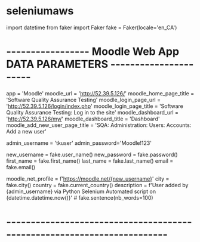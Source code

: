# seleniumaws
import datetime
from faker import Faker
fake = Faker(locale='en_CA')

# ----------------- Moodle Web App DATA PARAMETERS ----------------------
app = 'Moodle'
moodle_url = 'http://52.39.5.126/'
moodle_home_page_title = 'Software Quality Assurance Testing'
moodle_login_page_url = 'http://52.39.5.126/login/index.php'
moodle_login_page_title = 'Software Quality Assurance Testing: Log in to the site'
moodle_dashboard_url = 'http://52.39.5.126/my/'
moodle_dashboard_title = 'Dashboard'
moodle_add_new_user_page_title = 'SQA: Administration: Users: Accounts: Add a new user'

admin_username = 'tkuser'
admin_password='Moodle!123'

new_username = fake.user_name()
new_password = fake.password()
first_name = fake.first_name()
last_name = fake.last_name()
email = fake.email()

moodle_net_profile = f'https://moodle.net/{new_username}'
city = fake.city()
country = fake.current_country()
description = f'User added by {admin_username} via Python Selenium Automated script on {datetime.datetime.now()}' # fake.sentence(nb_words=100)
# -----------------------------------------------------------------------
